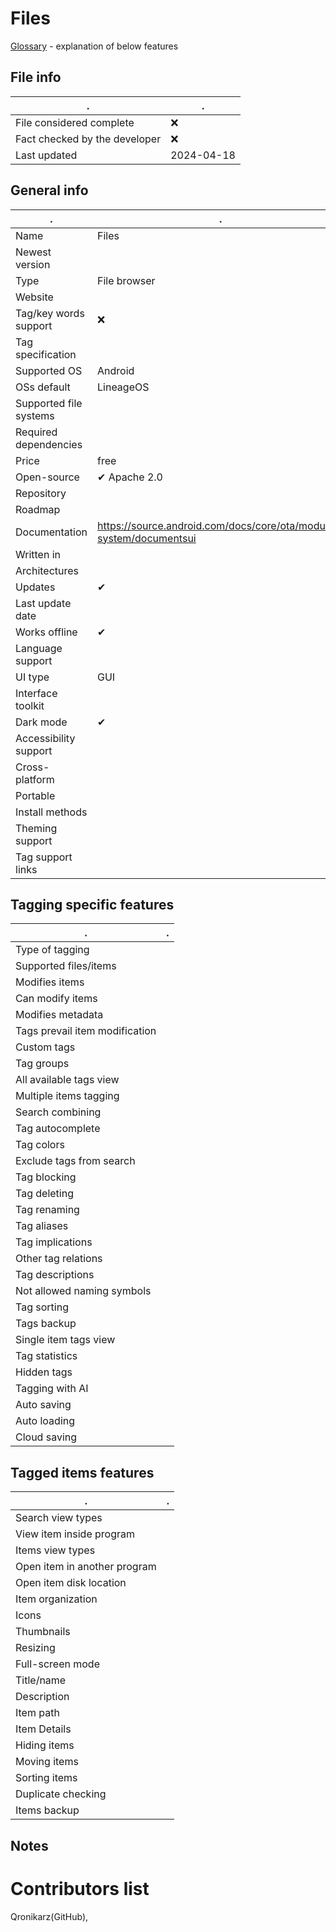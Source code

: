 # Files
[Glossary](glossary.md) - explanation of below features

## File info
. | . |
---|---
File considered complete | ❌
Fact checked by the developer | ❌
Last updated | 2024-04-18

## General info
. | . |
---|---
Name | Files
Newest version | 
Type | File browser
Website | 
Tag/key words support | ❌
Tag specification | 
Supported OS | Android
OSs default | LineageOS
Supported file systems | 
Required dependencies | 
Price | free
Open-source | ✔ Apache 2.0
Repository | 
Roadmap | 
Documentation | https://source.android.com/docs/core/ota/modular-system/documentsui
Written in | 
Architectures | 
Updates | ✔
Last update date | 
Works offline | ✔
Language support | 
UI type | GUI
Interface toolkit | 
Dark mode | ✔
Accessibility support | 
Cross-platform | 
Portable | 
Install methods | 
Theming support | 
Tag support links | 

## Tagging specific features
. | . |
---|---
Type of tagging | 
Supported files/items | 
Modifies items | 
Can modify items | 
Modifies metadata | 
Tags prevail item modification | 
Custom tags | 
Tag groups | 
All available tags view | 
Multiple items tagging | 
Search combining | 
Tag autocomplete | 
Tag colors | 
Exclude tags from search | 
Tag blocking | 
Tag deleting | 
Tag renaming | 
Tag aliases | 
Tag implications | 
Other tag relations | 
Tag descriptions | 
Not allowed naming symbols | 
Tag sorting | 
Tags backup | 
Single item tags view | 
Tag statistics | 
Hidden tags | 
Tagging with AI | 
Auto saving | 
Auto loading | 
Cloud saving | 

## Tagged items features
. | . |
---|---
Search view types | 
View item inside program | 
Items view types | 
Open item in another program | 
Open item disk location | 
Item organization | 
Icons | 
Thumbnails | 
Resizing | 
Full-screen mode | 
Title/name | 
Description | 
Item path | 
Item Details | 
Hiding items | 
Moving items | 
Sorting items | 
Duplicate checking | 
Items backup | 

## Notes


# Contributors list
Qronikarz(GitHub), 
